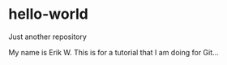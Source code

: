 # hello-world
Just another repository

My name is Erik W.
This is for a tutorial that I am doing for Git...
